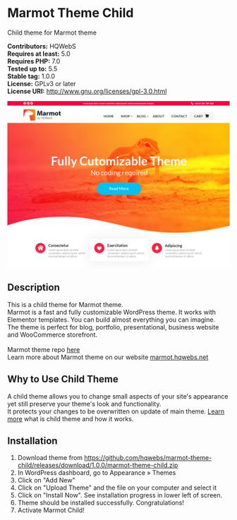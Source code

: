 # Marmot Theme Child
Child theme for Marmot theme

<strong>Contributors:</strong> HQWebS<br>
<strong>Requires at least:</strong> 5.0<br>
<strong>Requires PHP:</strong> 7.0<br>
<strong>Tested up to:</strong> 5.5<br>
<strong>Stable tag:</strong> 1.0.0<br>
<strong>License:</strong> GPLv3 or later<br>
<strong>License URI:</strong> http://www.gnu.org/licenses/gpl-3.0.html<br>

<img src="https://github.com/hqwebs/marmot-theme-child/blob/main/screenshot.jpg">

<h2>Description</h2>
This is a child theme for Marmot theme.<br>
Marmot is a fast and fully customizable WordPress theme. It works with Elementor templates. You can build almost everything you can imagine.<br>
The theme is perfect for blog, portfolio, presentational, business website and WooCommerce storefront.<br>
<br>
Marmot theme repo <a href="https://github.com/hqwebs/marmot-theme">here</a><br>
Learn more about Marmot theme on our website <a href="http://marmot.hqwebs.net/">marmot.hqwebs.net</a>

<h2>Why to Use Child Theme</h2>
A child theme allows you to change small aspects of your site's appearance yet still preserve your theme's look and functionality.<br>
It protects your changes to be overwritten on update of main theme.
<a href="https://developer.wordpress.org/themes/advanced-topics/child-themes/">Learn more</a> what is child theme and how it works.

<h2>Installation</h2>

<ol>
<li>Download theme from <a href="https://github.com/hqwebs/marmot-theme-child/releases/download/1.0.0/marmot-theme-child.zip">https://github.com/hqwebs/marmot-theme-child/releases/download/1.0.0/marmot-theme-child.zip</a></li>
<li>In WordPress dashboard, go to Appearance » Themes</li>
<li>Click on "Add New"</li>
<li>Click on "Upload Theme" and the file on your computer and select it</li>
<li>Click on "Install Now". See installation progress in lower left of screen.</li>
<li>Theme should be installed successfully. Congratulations!</li>
<li>Activate Marmot Child!</li>
</ol>
